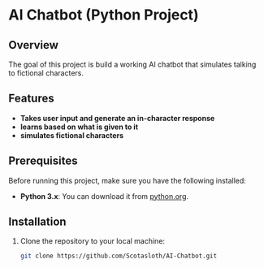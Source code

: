 # **AI Chatbot (Python Project)**

## **Overview**

The goal of this project is build a working AI chatbot that simulates talking to fictional characters.

## **Features**

- **Takes user input and generate an in-character response**
- **learns based on what is given to it**
- **simulates fictional characters**

## **Prerequisites**

Before running this project, make sure you have the following installed:

- **Python 3.x**: You can download it from [python.org](https://www.python.org/downloads/).

## **Installation**

1. Clone the repository to your local machine:

   ```bash
   git clone https://github.com/Scotasloth/AI-Chatbot.git
